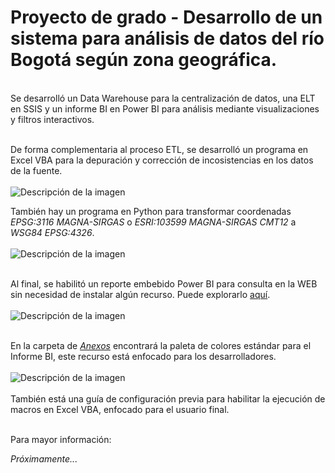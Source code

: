 
# Proyecto de grado - Desarrollo de un sistema para análisis de datos del río Bogotá según zona geográfica.

<br>
Se desarrolló un Data Warehouse para la centralización de datos, una ELT en SSIS y un informe BI en Power BI para análisis mediante visualizaciones y filtros interactivos.
<br><br>

De forma complementaria al proceso ETL, se desarrolló un programa en Excel VBA para la depuración y corrección de incosistencias en los datos de la fuente. 
<br><br>
![Descripción de la imagen](https://github.com/EdwinForero/RecursosGitHub/blob/master/Im%C3%A1genesRioBogota/Menu%20Excel.png)<br>

También hay un programa en Python para transformar coordenadas *EPSG:3116 MAGNA-SIRGAS* o *ESRI:103599 MAGNA-SIRGAS CMT12* a *WSG84 EPSG:4326*.
<br><br>
![Descripción de la imagen](https://github.com/EdwinForero/RecursosGitHub/blob/master/Im%C3%A1genesRioBogota/TransfrmCoords.png)<br><br>

Al final, se habilitó un reporte embebido Power BI para consulta en la WEB sin necesidad de instalar algún recurso. Puede explorarlo [aquí](https://app.powerbi.com/view?r=eyJrIjoiNmMwM2ZiN2EtYjUyOC00MTVkLWI1MWEtMGNjNjFlNGRiOWZhIiwidCI6Ijc5ODcxZWIxLTYwOTYtNDJiZi05OGVmLWI0ZjNlNGVmODMxOCIsImMiOjR9&pageName=ReportSectione632a387bd2660b0ec0d).
<br><br>
![Descripción de la imagen](https://github.com/EdwinForero/RecursosGitHub/blob/master/Im%C3%A1genesRioBogota/InformeEmb.png)<br><br>

En la carpeta de [*Anexos*](https://github.com/EdwinForero/ProyectoDatosRioBogota/tree/master/Anexos) encontrará la paleta de colores estándar para el Informe BI, este recurso está enfocado para los desarrolladores.<br><br>
![Descripción de la imagen](https://github.com/EdwinForero/RecursosGitHub/blob/master/Im%C3%A1genesRioBogota/PaletaBI.png)
<br><br>
También está una guía de configuración previa para habilitar la ejecución de macros en Excel VBA, enfocado para el usuario final.
<br><br>

Para mayor información:

*Próximamente...*
